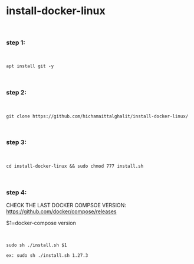 # install-docker-linux

<br>

### step 1:

<br>

    apt install git -y

<br>

### step 2:

<br>

    git clone https://github.com/hichamaittalghalit/install-docker-linux/

<br>

### step 3:

<br>

    cd install-docker-linux && sudo chmod 777 install.sh

<br>

### step 4: 

CHECK THE LAST DOCKER COMPSOE VERSION: https://github.com/docker/compose/releases

$1=docker-compose version 

<br>

    sudo sh ./install.sh $1
    
    ex: sudo sh ./install.sh 1.27.3
